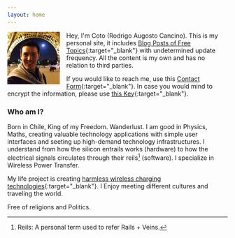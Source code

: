 ```yaml
---
layout: home
---
```


<img src="/assets/coto.jpg" width="120" height="120" style="float: left; margin-right: 15px;"/> Hey, I'm Coto (Rodrigo Augosto Cancino). This is my personal site, it includes [Blog Posts of Free Topics][blog]{:target="_blank"} with undetermined update frequency. All the content is my own and has no relation to third parties.

If you would like to reach me, use this [Contact Form][contact]{:target="_blank"}. In case you would mind to encrypt the information, please use [this Key][pgp_key]{:target="_blank"}.

### Who am I?

Born in Chile, King of my Freedom. Wanderlust. I am good in Physics, Maths, creating valuable technology applications with simple user interfaces and seeting up high-demand technology infrastructures. I understand from how the silicon entrails works (hardware) to how the electrical signals circulates through their reils[^reils] (software). I specialize in Wireless Power Transfer.

My life project is creating [harmless wireless charging technologies][neahtid]{:target="_blank"}. I Enjoy meeting different cultures and traveling the world.

Free of religions and Politics.

[^reils]: Reils: A personal term used to refer Rails + Veins.

[quora_s]: https://www.quora.com/What-is-the-coolest-thing-you-have-ever-created-alone-as-a-programmer/answer/Coto-Augosto
[blog]: https://feeds.feedburner.com/coto
[contact]: /contact/
[neahtid]: https://www.neahtid.com
[pgp_key]: /public-key/
